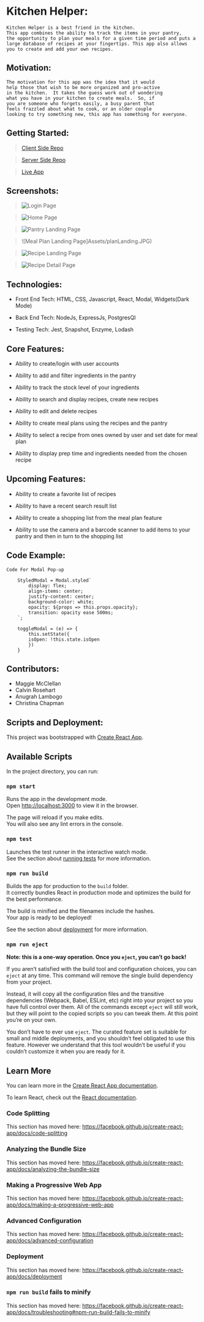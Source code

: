 
# Kitchen Helper:

    Kitchen Helper is a best friend in the kitchen. 
    This app combines the ability to track the items in your pantry, 
    the opportunity to plan your meals for a given time period and puts a 
    large database of recipes at your fingertips. This app also allows
    you to create and add your own recipes.


## Motivation:

    The motivation for this app was the idea that it would 
    help those that wish to be more organized and pro-active 
    in the kitchen.  It takes the guess work out of wondering 
    what you have in your kitchen to create meals.  So, if 
    you are someone who forgets easily, a busy parent that 
    feels frazzled about what to cook, or an older couple 
    looking to try something new, this app has something for everyone.


## Getting Started:   

  > [Client Side Repo](https://github.com/thinkful-ei-iguana/Delta-Squad-Front-End)

  > [Server Side Repo](https://github.com/thinkful-ei-iguana/Delta-Squad-Server)

  > [Live App](https://delta-squad-app.now.sh/)


## Screenshots:

  > ![Login Page](Assets/loginPage.JPG)

  > ![Home Page](Assets/homePage.JPG)

  > ![Pantry Landing Page](Assets/pantryLanding.JPG)

  > ![Meal Plan Landing Page]Assets/planLanding.JPG)

  > ![Recipe Landing Page](Assets/recipeLanding.JPG)

  > ![Recipe Detail Page](Assets/recipeDetail.JPG)


## Technologies: 

   * Front End Tech: HTML, CSS, Javascript, React, Modal, Widgets(Dark Mode)

   * Back End Tech: NodeJs, ExpressJs, PostgresQl

   * Testing Tech: Jest, Snapshot, Enzyme, Lodash


## Core Features:

   * Ability to create/login with user accounts

   * Ability to add and filter ingredients in the pantry

   * Ability to track the stock level of your ingredients

   * Ability to search and display recipes, create new recipes

   * Ability to edit and delete recipes

   * Ability to create meal plans using the recipes and the pantry

   * Ability to select a recipe from ones owned by user and set    date for meal plan

   * Ability to display prep time and ingredients needed from the chosen recipe


## Upcoming Features:

   * Ability to create a favorite list of recipes

   * Ability to have a recent search result list

   * Ability to create a shopping list from the meal plan feature

   * Ability to use the camera and a barcode scanner to add items to your pantry and then in turn to the shopping list


## Code Example:

    Code For Modal Pop-up

        StyledModal = Modal.styled`
            display: flex;
            align-items: center;
            justify-content: center;
            background-color: white;
            opacity: ${props => this.props.opacity};
            transition: opacity ease 500ms;
        `;

        toggleModal = (e) => {
            this.setState({
            isOpen: !this.state.isOpen
            })
        }


## Contributors:

  * Maggie McClellan
  * Calvin Rosehart
  * Anugrah Lambogo
  * Christina Chapman


## Scripts and Deployment:

This project was bootstrapped with [Create React App](https://github.com/facebook/create-react-app).

## Available Scripts

In the project directory, you can run:

### `npm start`

Runs the app in the development mode.<br />
Open [http://localhost:3000](http://localhost:3000) to view it in the browser.

The page will reload if you make edits.<br />
You will also see any lint errors in the console.

### `npm test`

Launches the test runner in the interactive watch mode.<br />
See the section about [running tests](https://facebook.github.io/create-react-app/docs/running-tests) for more information.

### `npm run build`

Builds the app for production to the `build` folder.<br />
It correctly bundles React in production mode and optimizes the build for the best performance.

The build is minified and the filenames include the hashes.<br />
Your app is ready to be deployed!

See the section about [deployment](https://facebook.github.io/create-react-app/docs/deployment) for more information.

### `npm run eject`

**Note: this is a one-way operation. Once you `eject`, you can’t go back!**

If you aren’t satisfied with the build tool and configuration choices, you can `eject` at any time. This command will remove the single build dependency from your project.

Instead, it will copy all the configuration files and the transitive dependencies (Webpack, Babel, ESLint, etc) right into your project so you have full control over them. All of the commands except `eject` will still work, but they will point to the copied scripts so you can tweak them. At this point you’re on your own.

You don’t have to ever use `eject`. The curated feature set is suitable for small and middle deployments, and you shouldn’t feel obligated to use this feature. However we understand that this tool wouldn’t be useful if you couldn’t customize it when you are ready for it.

## Learn More

You can learn more in the [Create React App documentation](https://facebook.github.io/create-react-app/docs/getting-started).

To learn React, check out the [React documentation](https://reactjs.org/).

### Code Splitting

This section has moved here: https://facebook.github.io/create-react-app/docs/code-splitting

### Analyzing the Bundle Size

This section has moved here: https://facebook.github.io/create-react-app/docs/analyzing-the-bundle-size

### Making a Progressive Web App

This section has moved here: https://facebook.github.io/create-react-app/docs/making-a-progressive-web-app

### Advanced Configuration

This section has moved here: https://facebook.github.io/create-react-app/docs/advanced-configuration

### Deployment

This section has moved here: https://facebook.github.io/create-react-app/docs/deployment

### `npm run build` fails to minify

This section has moved here: https://facebook.github.io/create-react-app/docs/troubleshooting#npm-run-build-fails-to-minify
